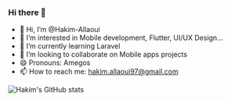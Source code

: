 ### Hi there 👋

<!--### Hi there 👋-->

- 👋 Hi, I’m @Hakim-Allaoui
- 👀 I’m interested in Mobile development, Flutter, UI/UX Design...
- 🌱 I’m currently learning Laravel
- 🤔 I’m looking to collaborate on Mobile apps projects
- 😄 Pronouns: Amegos
- 📫 How to reach me: hakim.allaoui97@gmail.com

![Hakim's GitHub stats](https://github-readme-stats.vercel.app/api?username=Hakim-Allaoui&show_icons=true&theme=dracula)
